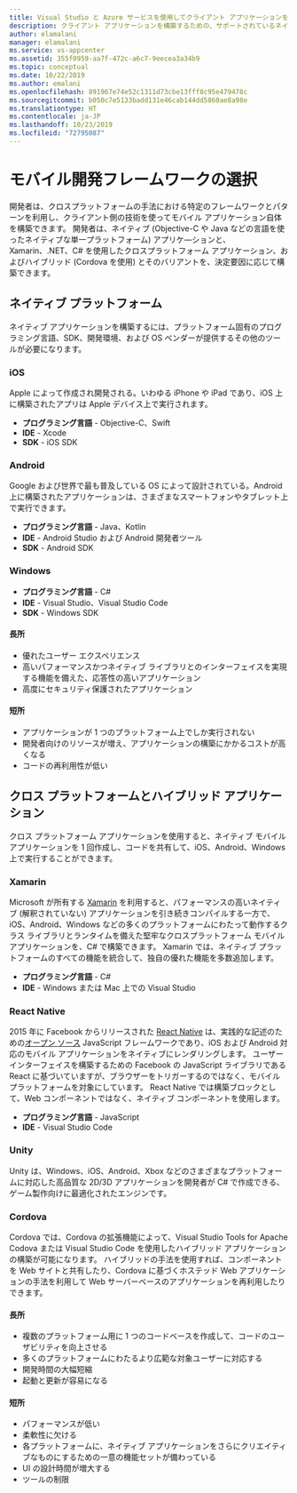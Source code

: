 ```yaml
---
title: Visual Studio と Azure サービスを使用してクライアント アプリケーションを構築するためのフロントエンド開発プラットフォームを選択する
description: クライアント アプリケーションを構築するための、サポートされているネイティブおよびクロス プラットフォームの言語について説明します。
author: elamalani
manager: elamalani
ms.service: vs-appcenter
ms.assetid: 355f0959-aa7f-472c-a6c7-9eecea3a34b9
ms.topic: conceptual
ms.date: 10/22/2019
ms.author: emalani
ms.openlocfilehash: 891967e74e52c1311d73cbe13fff8c95e479478c
ms.sourcegitcommit: b050c7e5133badd131e46cab144dd5860ae8a98e
ms.translationtype: HT
ms.contentlocale: ja-JP
ms.lasthandoff: 10/23/2019
ms.locfileid: "72795087"
---
```

# <a name="choose-mobile-development-framework"></a>モバイル開発フレームワークの選択
開発者は、クロスプラットフォームの手法における特定のフレームワークとパターンを利用し、クライアント側の技術を使ってモバイル アプリケーション自体を構築できます。 開発者は、ネイティブ (Objective-C や Java などの言語を使ったネイティブな単一プラットフォーム) アプリケ―ションと、Xamarin、.NET、C# を使用したクロスプラットフォーム アプリケーション、およびハイブリッド (Cordova を使用) とそのバリアントを、決定要因に応じて構築できます。

## <a name="native-platforms"></a>ネイティブ プラットフォーム
ネイティブ アプリケーションを構築するには、プラットフォーム固有のプログラミング言語、SDK、開発環境、および OS ベンダーが提供するその他のツールが必要になります。

### <a name="ios"></a>iOS
Apple によって作成され開発される。いわゆる iPhone や iPad であり、iOS 上に構築されたアプリは Apple デバイス上で実行されます。

- **プログラミング言語** - Objective-C、Swift
- **IDE** - Xcode
- **SDK** - iOS SDK

### <a name="android"></a>Android
Google および世界で最も普及している OS によって設計されている。Android 上に構築されたアプリケーションは、さまざまなスマートフォンやタブレット上で実行できます。

- **プログラミング言語** - Java、Kotlin 
- **IDE** - Android Studio および Android 開発者ツール 
- **SDK** - Android SDK

### <a name="windows"></a>Windows
- **プログラミング言語** - C#
- **IDE** - Visual Studio、Visual Studio Code
- **SDK** - Windows SDK

#### <a name="pros"></a>長所
- 優れたユーザー エクスペリエンス
- 高いパフォーマンスかつネイティブ ライブラリとのインターフェイスを実現する機能を備えた、応答性の高いアプリケーション
- 高度にセキュリティ保護されたアプリケーション

#### <a name="cons"></a>短所
- アプリケーションが 1 つのプラットフォーム上でしか実行されない
- 開発者向けのリソースが増え、アプリケーションの構築にかかるコストが高くなる
- コードの再利用性が低い

## <a name="cross-platforms-and-hybrid-applications"></a>クロス プラットフォームとハイブリッド アプリケーション
クロス プラットフォーム アプリケーションを使用すると、ネイティブ モバイル アプリケーションを 1 回作成し、コードを共有して、iOS、Android、Windows 上で実行することができます。

### <a name="xamarin"></a>Xamarin
Microsoft が所有する [Xamarin](https://visualstudio.microsoft.com/xamarin/) を利用すると、パフォーマンスの高いネイティブ (解釈されていない) アプリケーションを引き続きコンパイルする一方で、iOS、Android、Windows などの多くのプラットフォームにわたって動作するクラス ライブラリとランタイムを備えた堅牢なクロスプラットフォーム モバイル アプリケーションを、C# で構築できます。 Xamarin では、ネイティブ プラットフォームのすべての機能を統合して、独自の優れた機能を多数追加します。

- **プログラミング言語** - C#
- **IDE** - Windows または Mac 上での Visual Studio

### <a name="react-native"></a>React Native
2015 年に Facebook からリリースされた [React Native](https://facebook.github.io/react-native/) は、実践的な記述のための[オープン ソース](https://github.com/facebook/react-native) JavaScript フレームワークであり、iOS および Android 対応のモバイル アプリケーションをネイティブにレンダリングします。 ユーザーインターフェイスを構築するための Facebook の JavaScript ライブラリである React に基づいていますが、ブラウザーをトリガーするのではなく、モバイル プラットフォームを対象にしています。 React Native では構築ブロックとして、Web コンポーネントではなく、ネイティブ コンポーネントを使用します。
 
- **プログラミング言語** - JavaScript
- **IDE** - Visual Studio Code

### <a name="unity"></a>Unity
 Unity は、Windows、iOS、Android、Xbox などのさまざまなプラットフォームに対応した高品質な 2D/3D アプリケーションを開発者が C# で作成できる、ゲーム製作向けに最適化されたエンジンです。

### <a name="cordova"></a>Cordova
Cordova では、Cordova の拡張機能によって、Visual Studio Tools for Apache Codova または Visual Studio Code を使用したハイブリッド アプリケーションの構築が可能になります。 ハイブリッドの手法を使用すれば、コンポーネントを Web サイトと共有したり、Cordova に基づくホステッド Web アプリケーションの手法を利用して Web サーバーベースのアプリケーションを再利用したりできます。

#### <a name="pros"></a>長所
- 複数のプラットフォーム用に 1 つのコードベースを作成して、コードのユーザビリティを向上させる
- 多くのプラットフォームにわたるより広範な対象ユーザーに対応する
- 開発時間の大幅短縮
- 起動と更新が容易になる

#### <a name="cons"></a>短所
- パフォーマンスが低い
- 柔軟性に欠ける
- 各プラットフォームに、ネイティブ アプリケーションをさらにクリエイティブなものにするための一意の機能セットが備わっている
- UI の設計時間が増大する
- ツールの制限
